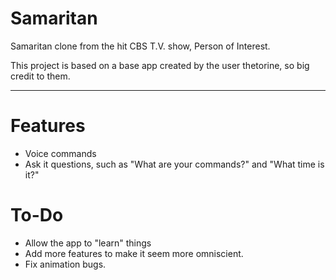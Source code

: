 # Samaritan

Samaritan clone from the hit CBS T.V. show, Person of Interest.

This project is based on a base app created by the user thetorine, so big credit to them.

----

# Features 

* Voice commands
* Ask it questions, such as "What are your commands?" and "What time is it?"

# To-Do

* Allow the app to "learn" things
* Add more features to make it seem more omniscient.
* Fix animation bugs.
